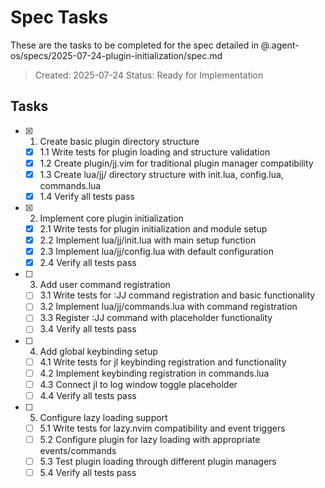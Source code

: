 # Spec Tasks

These are the tasks to be completed for the spec detailed in @.agent-os/specs/2025-07-24-plugin-initialization/spec.md

> Created: 2025-07-24
> Status: Ready for Implementation

## Tasks

- [x] 1. Create basic plugin directory structure
  - [x] 1.1 Write tests for plugin loading and structure validation
  - [x] 1.2 Create plugin/jj.vim for traditional plugin manager compatibility
  - [x] 1.3 Create lua/jj/ directory structure with init.lua, config.lua, commands.lua
  - [x] 1.4 Verify all tests pass

- [x] 2. Implement core plugin initialization
  - [x] 2.1 Write tests for plugin initialization and module setup
  - [x] 2.2 Implement lua/jj/init.lua with main setup function
  - [x] 2.3 Implement lua/jj/config.lua with default configuration
  - [x] 2.4 Verify all tests pass

- [ ] 3. Add user command registration
  - [ ] 3.1 Write tests for :JJ command registration and basic functionality
  - [ ] 3.2 Implement lua/jj/commands.lua with command registration
  - [ ] 3.3 Register :JJ command with placeholder functionality
  - [ ] 3.4 Verify all tests pass

- [ ] 4. Add global keybinding setup
  - [ ] 4.1 Write tests for <leader>jl keybinding registration and functionality
  - [ ] 4.2 Implement keybinding registration in commands.lua
  - [ ] 4.3 Connect <leader>jl to log window toggle placeholder
  - [ ] 4.4 Verify all tests pass

- [ ] 5. Configure lazy loading support
  - [ ] 5.1 Write tests for lazy.nvim compatibility and event triggers
  - [ ] 5.2 Configure plugin for lazy loading with appropriate events/commands
  - [ ] 5.3 Test plugin loading through different plugin managers
  - [ ] 5.4 Verify all tests pass